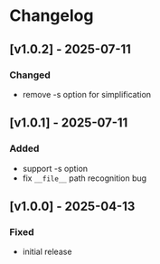 # Changelog

## [v1.0.2] - 2025-07-11

### Changed

- remove -s option for simplification

## [v1.0.1] - 2025-07-11

### Added

- support -s option
- fix `__file__` path recognition bug

## [v1.0.0] - 2025-04-13

### Fixed

- initial release
